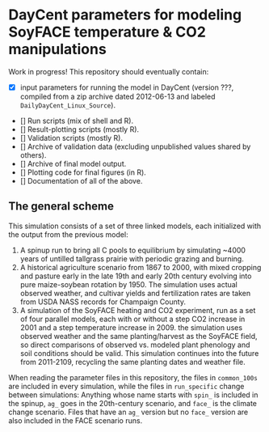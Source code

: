 # DayCent parameters for modeling SoyFACE temperature & CO2 manipulations

Work in progress! This repository should eventually contain:

- [x] input parameters for running the model in DayCent (version ???, compiled from a zip archive dated 2012-06-13 and labeled `DailyDayCent_Linux_Source`). 
- [] Run scripts (mix of shell and R).
- [] Result-plotting scripts (mostly R).
- [] Validation scripts (mostly R).
- [] Archive of validation data (excluding unpublished values shared by others).
- [] Archive of final model output.
- [] Plotting code for final figures (in R).
- [] Documentation of all of the above.

## The general scheme

This simulation consists of a set of three linked models, each initialized with the output from the previous model: 

1. A spinup run to bring all C pools to equilibrium by simulating ~4000 years of untilled tallgrass prairie with periodic grazing and burning.
2. A historical agriculture scenario from 1867 to 2000, with mixed cropping and pasture early in the late 19th and early 20th century evolving into pure maize-soybean rotation by 1950. The simulation uses actual observed weather, and cultivar yields and fertilization rates are taken from USDA NASS records for Champaign County.
3. A simulation of the SoyFACE heating and CO2 experiment, run as a set of four parallel models, each with or without a step CO2 increase in 2001 and a step temperature increase in 2009. the simulation uses observed weather and the same planting/harvest as the SoyFACE field, so direct comparisons of observed vs. modeled plant phenology and soil conditions should be valid. This simulation continues into the future from 2011-2109, recycling the same planting dates and weather file.

When reading the parameter files in this repository, the files in `common_100s` are included in every simulation, while the files in `run_specific` change between simulations: Anything whose name starts with `spin_` is included in the spinup, `ag_` goes in the 20th-century scenario, and `face_` is the climate change scenario. Files that have an `ag_` version but no `face_` version are also included in the FACE scenario runs.
